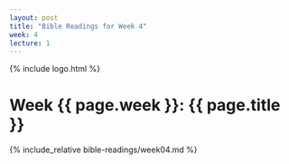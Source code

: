 ```yaml
---
layout: post
title: "Bible Readings for Week 4"
week: 4
lecture: 1
---
```


{% include logo.html %}

# Week {{ page.week }}: {{ page.title }}

{% include_relative bible-readings/week04.md %}
